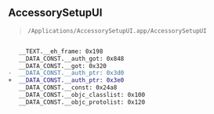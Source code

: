 ## AccessorySetupUI

> `/Applications/AccessorySetupUI.app/AccessorySetupUI`

```diff

   __TEXT.__eh_frame: 0x198
   __DATA_CONST.__auth_got: 0x848
   __DATA_CONST.__got: 0x320
-  __DATA_CONST.__auth_ptr: 0x3d0
+  __DATA_CONST.__auth_ptr: 0x3e0
   __DATA_CONST.__const: 0x24a8
   __DATA_CONST.__objc_classlist: 0x100
   __DATA_CONST.__objc_protolist: 0x120

```
